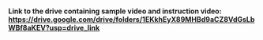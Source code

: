 #### Link to the drive containing sample video and instruction video: https://drive.google.com/drive/folders/1EKkhEyX89MHBd9aCZ8VdGsLbWBf8aKEV?usp=drive_link
